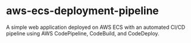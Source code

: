 # aws-ecs-deployment-pipeline
A simple web application deployed on AWS ECS with an automated CI/CD pipeline using AWS CodePipeline, CodeBuild, and CodeDeploy.
